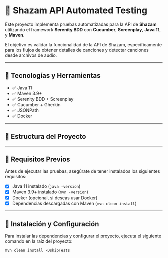 # 🧪 Shazam API Automated Testing

Este proyecto implementa pruebas automatizadas para la API de **Shazam** utilizando el framework **Serenity BDD** con **Cucumber**, **Screenplay**, **Java 11**, y **Maven**.

El objetivo es validar la funcionalidad de la API de Shazam, específicamente para los flujos de obtener detalles de canciones y detectar canciones desde archivos de audio.

---

## 🧰 Tecnologías y Herramientas

- ✅ Java 11
- ✅ Maven 3.9+
- ✅ Serenity BDD + Screenplay
- ✅ Cucumber + Gherkin
- ✅ JSONPath
- ✅ Docker
---

## 📁 Estructura del Proyecto















---

## 🚀 Requisitos Previos

Antes de ejecutar las pruebas, asegúrate de tener instalados los siguientes requisitos:

- [x] Java 11 instalado (`java -version`)
- [x] Maven 3.9+ instalado (`mvn -version`)
- [x] Docker (opcional, si deseas usar Docker)
- [x] Dependencias descargadas con Maven (`mvn clean install`)

---

## 🔧 Instalación y Configuración

Para instalar las dependencias y configurar el proyecto, ejecuta el siguiente comando en la raíz del proyecto:

```
mvn clean install -DskipTests
```


